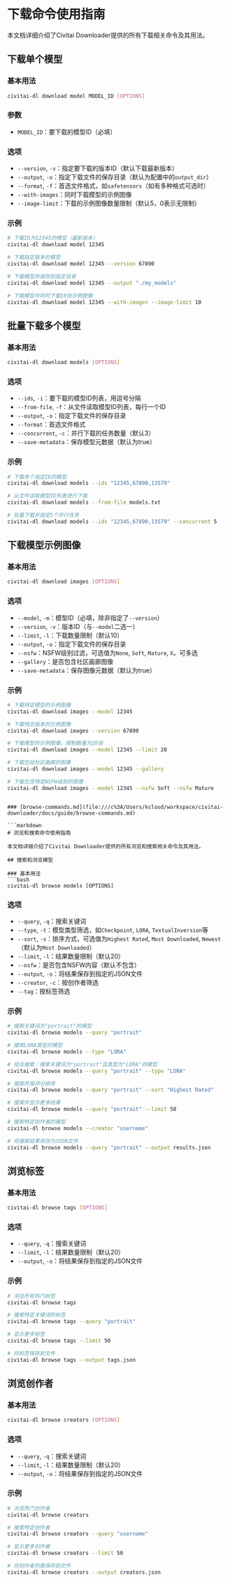 # 下载命令使用指南

本文档详细介绍了Civitai Downloader提供的所有下载相关命令及其用法。

## 下载单个模型

### 基本用法
```bash
civitai-dl download model MODEL_ID [OPTIONS]
```

### 参数
- `MODEL_ID`：要下载的模型ID（必填）

### 选项
- `--version`, `-v`：指定要下载的版本ID（默认下载最新版本）
- `--output`, `-o`：指定下载文件的保存目录（默认为配置中的`output_dir`）
- `--format`, `-f`：首选文件格式，如`safetensors`（如有多种格式可选时）
- `--with-images`：同时下载模型的示例图像
- `--image-limit`：下载的示例图像数量限制（默认5，0表示无限制）

### 示例
```bash
# 下载ID为12345的模型（最新版本）
civitai-dl download model 12345

# 下载指定版本的模型
civitai-dl download model 12345 --version 67890

# 下载模型并保存到指定目录
civitai-dl download model 12345 --output "./my_models"

# 下载模型并同时下载10张示例图像
civitai-dl download model 12345 --with-images --image-limit 10
```

## 批量下载多个模型

### 基本用法
```bash
civitai-dl download models [OPTIONS]
```

### 选项
- `--ids`, `-i`：要下载的模型ID列表，用逗号分隔
- `--from-file`, `-f`：从文件读取模型ID列表，每行一个ID
- `--output`, `-o`：指定下载文件的保存目录
- `--format`：首选文件格式
- `--concurrent`, `-c`：并行下载的任务数量（默认3）
- `--save-metadata`：保存模型元数据（默认为true）

### 示例
```bash
# 下载多个指定ID的模型
civitai-dl download models --ids "12345,67890,13579"

# 从文件读取模型ID列表进行下载
civitai-dl download models --from-file models.txt

# 批量下载并指定5个并行任务
civitai-dl download models --ids "12345,67890,13579" --concurrent 5
```

## 下载模型示例图像

### 基本用法
```bash
civitai-dl download images [OPTIONS]
```

### 选项
- `--model`, `-m`：模型ID（必填，除非指定了`--version`）
- `--version`, `-v`：版本ID（与`--model`二选一）
- `--limit`, `-l`：下载数量限制（默认10）
- `--output`, `-o`：指定下载文件的保存目录
- `--nsfw`：NSFW级别过滤，可选值为`None`, `Soft`, `Mature`, `X`，可多选
- `--gallery`：是否包含社区画廊图像
- `--save-metadata`：保存图像元数据（默认为true）

### 示例
```bash
# 下载特定模型的示例图像
civitai-dl download images --model 12345

# 下载特定版本的示例图像
civitai-dl download images --version 67890

# 下载模型的示例图像，限制数量为20张
civitai-dl download images --model 12345 --limit 20

# 下载包括社区画廊的图像
civitai-dl download images --model 12345 --gallery

# 下载包含特定NSFW级别的图像
civitai-dl download images --model 12345 --nsfw Soft --nsfw Mature
```
```

### [browse-commands.md](file:///c%3A/Users/kcloud/workspace/civitai-downloader/docs/guide/browse-commands.md)

```markdown
# 浏览和搜索命令使用指南

本文档详细介绍了Civitai Downloader提供的所有浏览和搜索相关命令及其用法。

## 搜索和浏览模型

### 基本用法
```bash
civitai-dl browse models [OPTIONS]
```

### 选项
- `--query`, `-q`：搜索关键词
- `--type`, `-t`：模型类型筛选，如`Checkpoint`, `LORA`, `TextualInversion`等
- `--sort`, `-s`：排序方式，可选值为`Highest Rated`, `Most Downloaded`, `Newest`（默认为`Most Downloaded`）
- `--limit`, `-l`：结果数量限制（默认20）
- `--nsfw`：是否包含NSFW内容（默认不包含）
- `--output`, `-o`：将结果保存到指定的JSON文件
- `--creator`, `-c`：按创作者筛选
- `--tag`：按标签筛选

### 示例
```bash
# 搜索关键词为"portrait"的模型
civitai-dl browse models --query "portrait"

# 搜索LORA类型的模型
civitai-dl browse models --type "LORA"

# 组合搜索：搜索关键词为"portrait"且类型为"LORA"的模型
civitai-dl browse models --query "portrait" --type "LORA"

# 搜索并按评分排序
civitai-dl browse models --query "portrait" --sort "Highest Rated"

# 搜索并显示更多结果
civitai-dl browse models --query "portrait" --limit 50

# 搜索特定创作者的模型
civitai-dl browse models --creator "username"

# 将搜索结果保存为JSON文件
civitai-dl browse models --query "portrait" --output results.json
```

## 浏览标签

### 基本用法
```bash
civitai-dl browse tags [OPTIONS]
```

### 选项
- `--query`, `-q`：搜索关键词
- `--limit`, `-l`：结果数量限制（默认20）
- `--output`, `-o`：将结果保存到指定的JSON文件

### 示例
```bash
# 浏览所有热门标签
civitai-dl browse tags

# 搜索特定关键词的标签
civitai-dl browse tags --query "portrait"

# 显示更多标签
civitai-dl browse tags --limit 50

# 将标签保存到文件
civitai-dl browse tags --output tags.json
```

## 浏览创作者

### 基本用法
```bash
civitai-dl browse creators [OPTIONS]
```

### 选项
- `--query`, `-q`：搜索关键词
- `--limit`, `-l`：结果数量限制（默认20）
- `--output`, `-o`：将结果保存到指定的JSON文件

### 示例
```bash
# 浏览热门创作者
civitai-dl browse creators

# 搜索特定创作者
civitai-dl browse creators --query "username"

# 显示更多创作者
civitai-dl browse creators --limit 50

# 将创作者列表保存到文件
civitai-dl browse creators --output creators.json
```
